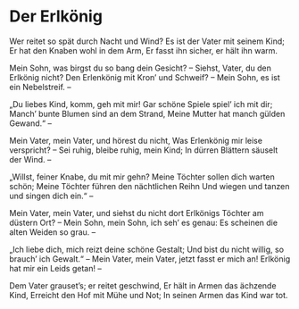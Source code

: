 # Der Erlkönig

Wer reitet so spät durch Nacht und Wind?
Es ist der Vater mit seinem Kind;
Er hat den Knaben wohl in dem Arm,
Er fasst ihn sicher, er hält ihn warm.

Mein Sohn, was birgst du so bang dein Gesicht? –
Siehst, Vater, du den Erlkönig nicht?
Den Erlenkönig mit Kron’ und Schweif? –
Mein Sohn, es ist ein Nebelstreif. –

„Du liebes Kind, komm, geh mit mir!
Gar schöne Spiele spiel’ ich mit dir;
Manch’ bunte Blumen sind an dem Strand,
Meine Mutter hat manch gülden Gewand.“ –

Mein Vater, mein Vater, und hörest du nicht,
Was Erlenkönig mir leise verspricht? –
Sei ruhig, bleibe ruhig, mein Kind;
In dürren Blättern säuselt der Wind. –

„Willst, feiner Knabe, du mit mir gehn?
Meine Töchter sollen dich warten schön;
Meine Töchter führen den nächtlichen Reihn
Und wiegen und tanzen und singen dich ein.“ –

Mein Vater, mein Vater, und siehst du nicht dort
Erlkönigs Töchter am düstern Ort? –
Mein Sohn, mein Sohn, ich seh’ es genau:
Es scheinen die alten Weiden so grau. –

„Ich liebe dich, mich reizt deine schöne Gestalt;
Und bist du nicht willig, so brauch’ ich Gewalt.“ –
Mein Vater, mein Vater, jetzt fasst er mich an!
Erlkönig hat mir ein Leids getan! –

Dem Vater grauset’s; er reitet geschwind,
Er hält in Armen das ächzende Kind,
Erreicht den Hof mit Mühe und Not;
In seinen Armen das Kind war tot.
